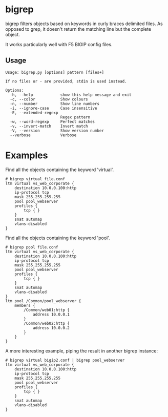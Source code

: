 # bigrep

bigrep filters objects based on keywords in curly braces delimited files. As opposed to grep, it doesn't return the matching line but the complete object.

It works particularly well with F5 BIGIP config files.

## Usage

    Usage: bigrep.py [options] pattern [files+]
    
    If no files or - are provided, stdin is used instead.
    
    Options:
      -h, --help            show this help message and exit
      -c, --color           Show colours
      -n, --number          Show line numbers
      -i, --ignore-case     Case insensitive
      -E, --extended-regexp
                            Regex pattern
      -w, --word-regexp     Perfect matches
      -v, --invert-match    Invert match
      -V, --version         Show version number
      --verbose             Verbose
    

# Examples

Find all the objects containing the keyword 'virtual'.

    # bigrep virtual file.conf 
    ltm virtual vs_web_corporate {
        destination 10.0.0.100:http
        ip-protocol tcp
        mask 255.255.255.255
        pool pool_webserver
        profiles {
            tcp { }
        }
        snat automap
        vlans-disabled
    }

Find all the objects containing the keyword 'pool'.

    # bigrep pool file.conf 
    ltm virtual vs_web_corporate {
        destination 10.0.0.100:http
        ip-protocol tcp
        mask 255.255.255.255
        pool pool_webserver
        profiles {
            tcp { }
        }
        snat automap
        vlans-disabled
    }
    ltm pool /Common/pool_webserver {
        members {
            /Common/web01:http {
                address 10.0.0.1
            }
            /Common/web02:http {
                address 10.0.0.2
            }
        }
    }

A more interesting example, piping the result in another bigrep instance:

    # bigrep virtual bigip2.conf | bigrep pool_webserver
    ltm virtual vs_web_corporate {
        destination 10.0.0.100:http
        ip-protocol tcp
        mask 255.255.255.255
        pool pool_webserver
        profiles {
            tcp { }
        }
        snat automap
        vlans-disabled
    }




